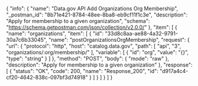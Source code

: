 {
  "info": {
    "name": "Data.gov API Add Organizations Org Membership",
    "_postman_id": "8b71e421-8784-48ee-8ba8-eb9cf11f1c3e",
    "description": "Apply for membership to a given organization",
    "schema": "https://schema.getpostman.com/json/collection/v2.0.0/"
  },
  "item": [
    {
      "name": "organizations",
      "item": [
        {
          "id": "33d8c8aa-ae88-4a32-9791-30a7c6b33045",
          "name": "postOrganizationsOrgMembership",
          "request": {
            "url": {
              "protocol": "http",
              "host": "catalog.data.gov",
              "path": [
                "api",
                "3",
                "organizations/:org/membership/"
              ],
              "variable": [
                {
                  "id": "org",
                  "value": "{}",
                  "type": "string"
                }
              ]
            },
            "method": "POST",
            "body": {
              "mode": "raw"
            },
            "description": "Apply for membership to a given organization"
          },
          "response": [
            {
              "status": "OK",
              "code": 200,
              "name": "Response_200",
              "id": "d917a4c4-cf20-4642-838c-097bf3d74918"
            }
          ]
        }
      ]
    }
  ]
}